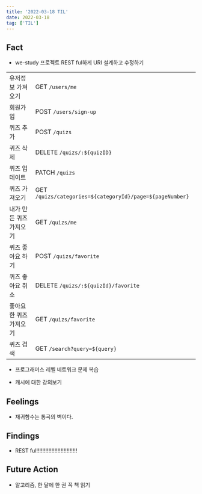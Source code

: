 ```yaml
---
title: '2022-03-18 TIL'
date: 2022-03-18
tag: ['TIL']
---
```


## Fact

- we-study 프로젝트 REST ful하게 URI 설계하고 수정하기

|                         |                                                          |
| ----------------------- | -------------------------------------------------------- |
| 유저정보 가져오기       | GET `/users/me`                                          |
| 회원가입                | POST `/users/sign-up`                                    |
| 퀴즈 추가               | POST `/quizs`                                            |
| 퀴즈 삭제               | DELETE `/quizs/:${quizID}`                               |
| 퀴즈 업데이트           | PATCH `/quizs`                                           |
| 퀴즈 가져오기           | GET `/quizs/categories=${categoryId}/page=${pageNumber}` |
| 내가 만든 퀴즈 가져오기 | GET `/quizs/me`                                          |
| 퀴즈 좋아요 하기        | POST `/quizs/favorite`                                   |
| 퀴즈 좋아요 취소        | DELETE `/quizs/:${quizId}/favorite`                      |
| 좋아요한 퀴즈 가져오기  | GET `/quizs/favorite`                                    |
| 퀴즈 검색               | GET `/search?query=${query}`                             |

- 프로그래머스 레벨 네트워크 문제 복습

- 캐시에 대한 강의보기

## Feelings

- 재귀함수는 통곡의 벽이다.

## Findings

- REST ful!!!!!!!!!!!!!!!!!!!!!!!!!!!

## Future Action

- 알고리즘, 한 달에 한 권 꼭 책 읽기
